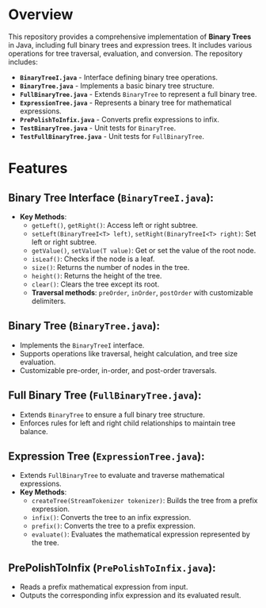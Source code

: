 # Overview
This repository provides a comprehensive implementation of **Binary Trees** in Java, including full binary trees and expression trees. It includes various operations for tree traversal, evaluation, and conversion. The repository includes:

- **`BinaryTreeI.java`** - Interface defining binary tree operations.
- **`BinaryTree.java`** - Implements a basic binary tree structure.
- **`FullBinaryTree.java`** - Extends `BinaryTree` to represent a full binary tree.
- **`ExpressionTree.java`** - Represents a binary tree for mathematical expressions.
- **`PrePolishToInfix.java`** - Converts prefix expressions to infix.
- **`TestBinaryTree.java`** - Unit tests for `BinaryTree`.
- **`TestFullBinaryTree.java`** - Unit tests for `FullBinaryTree`.

# Features

## Binary Tree Interface (`BinaryTreeI.java`):
- **Key Methods**:
  - `getLeft()`, `getRight()`: Access left or right subtree.
  - `setLeft(BinaryTreeI<T> left)`, `setRight(BinaryTreeI<T> right)`: Set left or right subtree.
  - `getValue()`, `setValue(T value)`: Get or set the value of the root node.
  - `isLeaf()`: Checks if the node is a leaf.
  - `size()`: Returns the number of nodes in the tree.
  - `height()`: Returns the height of the tree.
  - `clear()`: Clears the tree except its root.
  - **Traversal methods**: `preOrder`, `inOrder`, `postOrder` with customizable delimiters.

## Binary Tree (`BinaryTree.java`):
- Implements the `BinaryTreeI` interface.
- Supports operations like traversal, height calculation, and tree size evaluation.
- Customizable pre-order, in-order, and post-order traversals.

## Full Binary Tree (`FullBinaryTree.java`):
- Extends `BinaryTree` to ensure a full binary tree structure.
- Enforces rules for left and right child relationships to maintain tree balance.

## Expression Tree (`ExpressionTree.java`):
- Extends `FullBinaryTree` to evaluate and traverse mathematical expressions.
- **Key Methods**:
  - `createTree(StreamTokenizer tokenizer)`: Builds the tree from a prefix expression.
  - `infix()`: Converts the tree to an infix expression.
  - `prefix()`: Converts the tree to a prefix expression.
  - `evaluate()`: Evaluates the mathematical expression represented by the tree.

## PrePolishToInfix (`PrePolishToInfix.java`):
- Reads a prefix mathematical expression from input.
- Outputs the corresponding infix expression and its evaluated result.
